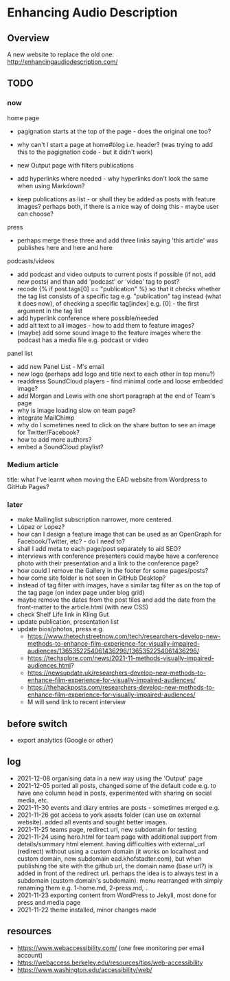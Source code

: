# Enhancing Audio Description
## Overview
A new website to replace the old one: http://enhancingaudiodescription.com/

## TODO
### now
home page
- pagignation starts at the top of the page - does the original one too?
- why can't I start a page at home#blog i.e. header? (was trying to add this to the pagignation code - but it didn't work)

- new Output page with filters
publications
- add hyperlinks where needed - why hyperlinks don't look the same when using Markdown?
- keep publications as list - or shall they be added as posts with feature images? perhaps both, if there is a nice way of doing this - maybe user can choose? 

press
- perhaps merge these three and add three links saying 'this article' was publishes here and here and here

podcasts/videos
- add podcast and video outputs to current posts if possible (if not, add new posts) and than add 'podcast' or 'video' tag to post?
-  recode {% if post.tags[0] == "publication" %} so that it checks whether the tag list consists of a specific tag e.g. "publication" tag instead (what it does now), of checking a specific tag[index] e.g. [0] - the first argument in the tag list
- add hyperlink conference where possible/needed
- add alt text to all images - how to add them to feature images?
- (maybe) add some sound image to the feature images where the podcast has a media file e.g. podcast or video 
  
panel list
- add new Panel List - M's email
- new logo (perhaps add logo and title next to each other in top menu?)
- readdress SoundCloud players - find minimal code and loose embedded image? 
- add Morgan and Lewis with one short paragraph at the end of Team's page
- why is image loading slow on team page?
- integrate MailChimp
- why do I sometimes need to click on the share button to see an image for Twitter/Facebook?
- how to add more authors?
- embed a SoundCloud playlist?

### Medium article
title: what I've learnt when moving the EAD website from Wordpress to GitHub Pages?

### later
- make Mailinglist subscription narrower, more centered.
- López or Lopez?
- how can I design a feature image that can be used as an OpenGraph for Facebook/Twitter, etc? - do I need to?
- shall I add meta to each page/post separately to aid SEO?
- interviews with conference presenters could maybe have a conference photo with their presentation and a link to the conference page?
- how could I remove the Gallery in the footer for some pages/posts?
- how come site folder is not seen in GitHub Desktop?
- instead of tag filter with images, have a similar tag filter as on the top of the tag page (on index page under blog grid)
- maybe remove the dates from the post tiles and add the date from the front-matter to the article.html (with new CSS)
- check Shelf Life link in Kling Gut
- update publication, presentation list
- update bios/photos, press e.g. 
  - https://www.thetechstreetnow.com/tech/researchers-develop-new-methods-to-enhance-film-experience-for-visually-impaired-audiences/1365352254061436296/1365352254061436296/
  - https://techxplore.com/news/2021-11-methods-visually-impaired-audiences.html? 
  - https://newsupdate.uk/researchers-develop-new-methods-to-enhance-film-experience-for-visually-impaired-audiences/ 
  - https://thehackposts.com/researchers-develop-new-methods-to-enhance-film-experience-for-visually-impaired-audiences/ 
  - M will send link to recent interview

## before switch
- export analytics (Google or other)

## log

- 2021-12-08 organising data in a new way using the 'Output' page
- 2021-12-05 ported all posts, changed some of the default code e.g. to have one column head in posts, experimented with sharing on social media, etc. 
- 2021-11-30 events and diary entries are posts - sometimes merged e.g. 
- 2021-11-26 got access to york assets folder (can use on external website).  added all events and sought better images. 
- 2021-11-25 teams page, redirect url, new subdomain for testing
- 2021-11-24 using hero.html for team page with additional support from details/summary html element.  having difficulties with external_url (redirect) without using a custom domain (it works on localhost and custom domain, now subdomain ead.khofstadter.com), but when publishing the site with the github url, the domain name (base url?) is added in front of the redirect url.  perhaps the idea is to always test in a subdomain (custom domain's subdomain).  menu rearranged with simply renaming them e.g. 1-home.md, 2-press.md, .. 
- 2021-11-23 exporting content from WordPress to Jekyll, most done for press and media page
- 2021-11-22 theme installed, minor changes made

## resources
- https://www.webaccessibility.com/ (one free monitoring per email account)
- https://webaccess.berkeley.edu/resources/tips/web-accessibility
- https://www.washington.edu/accessibility/web/
